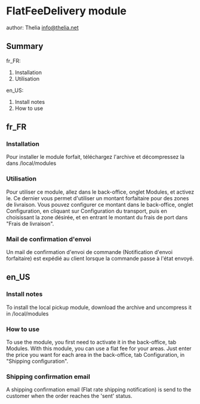 FlatFeeDelivery module
======================
author: Thelia <info@thelia.net>

Summary
-------

fr_FR:
1.  Installation
2.  Utilisation

en_US:
1.  Install notes
2.  How to use


fr_FR
-----

### Installation

Pour installer le module forfait, téléchargez l'archive et décompressez la dans <dossier de thelia>/local/modules

### Utilisation

Pour utiliser ce module, allez dans le back-office, onglet Modules, et activez le.
Ce dernier vous permet d'utiliser un montant forfaitaire pour des zones de livraison.
Vous pouvez configurer ce montant dans le back-office, onglet Configuration, en cliquant sur Configuration du transport,
puis en choisissant la zone désirée, et en entrant le montant du frais de port dans "Frais de livraison".

### Mail de confirmation d'envoi

Un mail de confirmation d'envoi de commande (Notification d'envoi forfaitaire) est expédié au client lorsque la commande passe à l'état envoyé.

en_US
-----

### Install notes

To install the local pickup module, download the archive and uncompress it in <path to thelia>/local/modules


### How to use

To use the module, you first need to activate it in the back-office, tab Modules.
With this module, you can use a flat fee for your areas.
Just enter the price you want for each area in the back-office, tab Configuration, in "Shipping configuration".

### Shipping confirmation email

A shipping confirmation email (Flat rate shipping notification) is send to the customer when the order reaches the 'sent' status.
